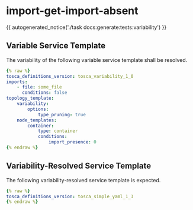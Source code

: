# import-get-import-absent

{{ autogenerated_notice('./task docs:generate:tests:variability') }}


## Variable Service Template

The variability of the following variable service template shall be resolved.

```yaml linenums="1"
{% raw %}
tosca_definitions_version: tosca_variability_1_0
imports:
    - file: some_file
      conditions: false
topology_template:
    variability:
        options:
            type_pruning: true
    node_templates:
        container:
            type: container
            conditions:
                import_presence: 0
{% endraw %}
```




## Variability-Resolved Service Template

The following variability-resolved service template is expected.

```yaml linenums="1"
{% raw %}
tosca_definitions_version: tosca_simple_yaml_1_3
{% endraw %}
```

